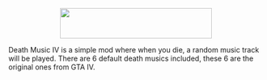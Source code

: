 <p align="center">
  <img width="300" height="60" src="https://user-images.githubusercontent.com/39125931/110706519-484fe480-81f8-11eb-9869-25cf9aa944ae.png">
</p>

Death Music IV is a simple mod where when you die, a random music track will be played. There are 6 default death musics included, these 6 are the original ones from GTA IV. 
